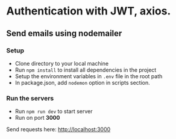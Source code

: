 # Authentication with JWT, axios.
## Send emails using nodemailer

### Setup
* Clone directory to your local machine
* Run <code>npm install</code> to install all dependencies in the project
* Setup the environment variables in <code>.env</code> file in the root path
* In package.json, add <code>nodemon</code> option in scripts section.

### Run the servers
* Run <code>npm run dev</code> to start server
* Run on port **3000**

Send requests here: [http://localhost:3000](http://localhost:3000)
